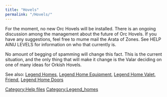 ```yaml
---
title: "Hovels"
permalink: "/Hovels/"
---
```


For the moment, no new Orc Hovels will be installed. There is an ongoing
discussion among the management about the future of Orc Hovels. If you
have any suggestions, feel free to mume mail the Arata of Zones. See
HELP AINU LEVELS for information on who that currently is.

No amount of begging of spamming will change this fact. This is the
current situation, and the only thing that will make it change is the
Valar deciding on one of many ideas for Orkish Hovels.

See also: [Legend Homes](Legend_Homes "wikilink"), [Legend Home
Equipment](Legend_Home_Equipment "wikilink"), [Legend Home
Valet](Legend_Home_Valet "wikilink"), [Friend](Friend "wikilink"),
[Legend Home Doors](Legend_Home_Doors "wikilink")

[Category:Help files](Category:Help_files "wikilink")
[Category:Legend_homes](Category:Legend_homes "wikilink")